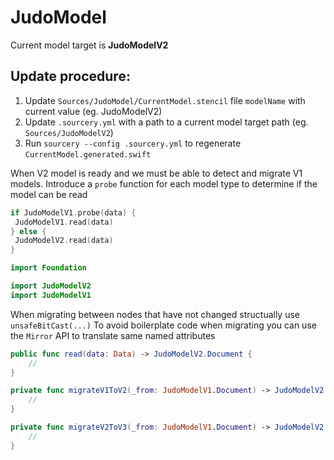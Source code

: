 # JudoModel

Current model target is **JudoModelV2**

## Update procedure:
1. Update `Sources/JudoModel/CurrentModel.stencil` file `modelName` with current value (eg. JudoModelV2)
1. Update `.sourcery.yml` with a path to a current model target path (eg. `Sources/JudoModelV2`)
1. Run `sourcery --config .sourcery.yml` to regenerate `CurrentModel.generated.swift`

When V2 model is ready and we must be able to detect and migrate V1 models.
Introduce a `probe` function for each model type to determine if the model can be read

```swift
if JudoModelV1.probe(data) {
 JudoModelV1.read(data)
} else {
 JudoModelV2.read(data)
}
```

```swift
import Foundation

import JudoModelV2
import JudoModelV1
```

When migrating between nodes that have not changed structually use `unsafeBitCast(...)`
To avoid boilerplate code when migrating you can use the `Mirror` API to translate same named attributes

```swift
public func read(data: Data) -> JudoModelV2.Document {
    //
}

private func migrateV1ToV2(_from: JudoModelV1.Document) -> JudoModelV2.Document {
    //
}

private func migrateV2ToV3(_from: JudoModelV1.Document) -> JudoModelV2.Document {
    //
}
```
